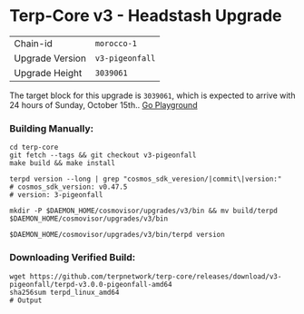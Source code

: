 # Terp-Core v3 - Headstash Upgrade

|                 |                                                              |
|-----------------|--------------------------------------------------------------|
| Chain-id        | `morocco-1`                                                |
| Upgrade Version | `v3-pigeonfall`                                        |
| Upgrade Height  | `3039061`                                                      |



The target block for this upgrade is `3039061`, which is expected to arrive with 24 hours of Sunday, October 15th.. [Go Playground](https://go.dev/play/p/Q16cRTMICN1)

### Building Manually:
```
cd terp-core
git fetch --tags && git checkout v3-pigeonfall
make build && make install 

terpd version --long | grep "cosmos_sdk_veresion/|commit\|version:"
# cosmos_sdk_version: v0.47.5
# version: 3-pigeonfall

mkdir -P $DAEMON_HOME/cosmovisor/upgrades/v3/bin && mv build/terpd $DAEMON_HOME/cosmovisor/upgrades/v3/bin 

$DAEMON_HOME/cosmovisor/upgrades/v3/bin/terpd version
```
### Downloading Verified Build:
```
wget https://github.com/terpnetwork/terp-core/releases/download/v3-pigeonfall/terpd-v3.0.0-pigeonfall-amd64
sha256sum terpd_linux_amd64
# Output 
```